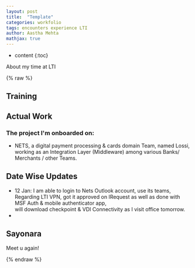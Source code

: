 ```yaml
---
layout: post
title:  "Template"
categories: workfolio
tags: encounters experience LTI
author: Aastha Mehta
mathjax: true
---
```


* content
{:toc}

About my time at LTI





{% raw %}
## Training

## Actual Work

### The project I'm onboarded on:
- NETS, a digital payment processing & cards domain Team, named Lossi, working as an Integration Layer (Middleware) among various Banks/ Merchants / other Teams.

## Date Wise Updates

- 12 Jan: ‌I am able to login to Nets Outlook account, use its teams, <br>
Regarding LTI VPN, got it approved on IRequest as well as done with MSF Auth & mobile authenticator app, <br>
will download checkpoint & VDI Connectivity as I visit office tomorrow.
- 



## Sayonara

Meet u again!

{% endraw %}